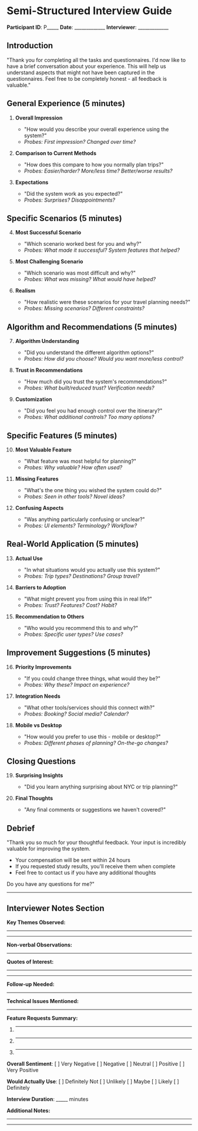 # Semi-Structured Interview Guide

**Participant ID**: P_____ 
**Date**: _____________
**Interviewer**: _____________

## Introduction
"Thank you for completing all the tasks and questionnaires. I'd now like to have a brief conversation about your experience. This will help us understand aspects that might not have been captured in the questionnaires. Feel free to be completely honest - all feedback is valuable."

## General Experience (5 minutes)

1. **Overall Impression**
   - "How would you describe your overall experience using the system?"
   - *Probes: First impression? Changed over time?*

2. **Comparison to Current Methods**
   - "How does this compare to how you normally plan trips?"
   - *Probes: Easier/harder? More/less time? Better/worse results?*

3. **Expectations**
   - "Did the system work as you expected?"
   - *Probes: Surprises? Disappointments?*

## Specific Scenarios (5 minutes)

4. **Most Successful Scenario**
   - "Which scenario worked best for you and why?"
   - *Probes: What made it successful? System features that helped?*

5. **Most Challenging Scenario**
   - "Which scenario was most difficult and why?"
   - *Probes: What was missing? What would have helped?*

6. **Realism**
   - "How realistic were these scenarios for your travel planning needs?"
   - *Probes: Missing scenarios? Different constraints?*

## Algorithm and Recommendations (5 minutes)

7. **Algorithm Understanding**
   - "Did you understand the different algorithm options?"
   - *Probes: How did you choose? Would you want more/less control?*

8. **Trust in Recommendations**
   - "How much did you trust the system's recommendations?"
   - *Probes: What built/reduced trust? Verification needs?*

9. **Customization**
   - "Did you feel you had enough control over the itinerary?"
   - *Probes: What additional controls? Too many options?*

## Specific Features (5 minutes)

10. **Most Valuable Feature**
    - "What feature was most helpful for planning?"
    - *Probes: Why valuable? How often used?*

11. **Missing Features**
    - "What's the one thing you wished the system could do?"
    - *Probes: Seen in other tools? Novel ideas?*

12. **Confusing Aspects**
    - "Was anything particularly confusing or unclear?"
    - *Probes: UI elements? Terminology? Workflow?*

## Real-World Application (5 minutes)

13. **Actual Use**
    - "In what situations would you actually use this system?"
    - *Probes: Trip types? Destinations? Group travel?*

14. **Barriers to Adoption**
    - "What might prevent you from using this in real life?"
    - *Probes: Trust? Features? Cost? Habit?*

15. **Recommendation to Others**
    - "Who would you recommend this to and why?"
    - *Probes: Specific user types? Use cases?*

## Improvement Suggestions (5 minutes)

16. **Priority Improvements**
    - "If you could change three things, what would they be?"
    - *Probes: Why these? Impact on experience?*

17. **Integration Needs**
    - "What other tools/services should this connect with?"
    - *Probes: Booking? Social media? Calendar?*

18. **Mobile vs Desktop**
    - "How would you prefer to use this - mobile or desktop?"
    - *Probes: Different phases of planning? On-the-go changes?*

## Closing Questions

19. **Surprising Insights**
    - "Did you learn anything surprising about NYC or trip planning?"

20. **Final Thoughts**
    - "Any final comments or suggestions we haven't covered?"

## Debrief

"Thank you so much for your thoughtful feedback. Your input is incredibly valuable for improving the system. 

- Your compensation will be sent within 24 hours
- If you requested study results, you'll receive them when complete
- Feel free to contact us if you have any additional thoughts

Do you have any questions for me?"

---

## Interviewer Notes Section

**Key Themes Observed:**

_________________________________________________________

_________________________________________________________

**Non-verbal Observations:**

_________________________________________________________

**Quotes of Interest:**

_________________________________________________________

_________________________________________________________

**Follow-up Needed:**

_________________________________________________________

**Technical Issues Mentioned:**

_________________________________________________________

**Feature Requests Summary:**

1. _____________________
2. _____________________
3. _____________________

**Overall Sentiment**: 
[ ] Very Negative  [ ] Negative  [ ] Neutral  [ ] Positive  [ ] Very Positive

**Would Actually Use**: 
[ ] Definitely Not  [ ] Unlikely  [ ] Maybe  [ ] Likely  [ ] Definitely

**Interview Duration**: _____ minutes

**Additional Notes:**

_________________________________________________________

_________________________________________________________